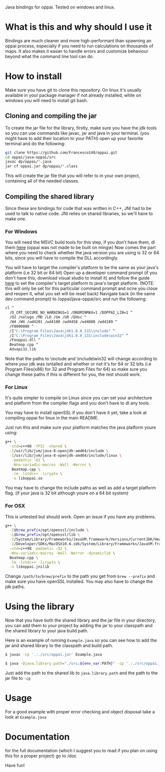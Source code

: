 Java bindings for oppai. Tested on windows and linux.

# What is this and why should I use it
Bindings are much cleaner and more high-performant than spawning an oppai process,
especially if you need to run calculations on thousands of maps.
It also makes it easier to handle errors and customize behaviour beyond what
the command line tool can do.

# How to install
Make sure you have git to clone this repository. On linux it's usually available
in your package manager if not already installed, while on windows you will need
to install git bash.

## Cloning and compiling the jar

To create the jar file for the library, firstly, make sure you have the jdk tools so you can use commands
like javac, jar and java in your terminal. (you might have to add their location to your PATH)
open up your favorite terminal and do the following:

```bash
git clone https://github.com/Francesco149/oppai.git
cd oppai/java-oppai/src
javac dp/oppai/*.java
jar cf oppai.jar dp/oppai/*.class
```
This will create the jar file that you will refer to in your own project, containing all of the
needed classes.

## Compiling the shared library

Since these are bindings for code that was written in C++, JNI had to be used
to talk to native code. JNI relies on shared libraries, so we'll have to make one.

### For Windows

You will need the MSVC build tools for this step, if you don't have them,
dl them [here](http://landinghub.visualstudio.com/visual-cpp-build-tools)
(oppai was not made to be built on mingw)
Now comes the part where you need to check whether the java version you are using is 
32 or 64 bits, since you will have to compile the DLL accordingly.

You will have to target the compiler's platform to be the same as your java's platform (i.e 32 bit or 64 bit)
Open up a developer command prompt (if you don't have this, download visual studio to install it)
and follow the guide [here](https://msdn.microsoft.com/en-us/library/f2ccy3wt.aspx) to set the compiler's
target platform to java's target platform. (NOTE: this will only be set for this particular command prompt and ocne you close and reopen it,
what you set will be reset back)
Navigate back (in the same dev command prompt) to /oppai/java-oppai/src and run the following:

```bash
cl ^
  /D_CRT_SECURE_NO_WARNINGS=1 /DNOMINMAX=1 /DOPPAI_LIB=1 ^
  /O2 /nologo /MD /LD /Gm /GR /EHsc ^
  /W4 /WX /wd4201 /wd4100 /wd4458 /wd4800 /wd4189 ^
  /F8000000 ^
  /I"C:\Program Files\Java\jdk1.8.0_131\include" ^
  /I"C:\Program Files\Java\jdk1.8.0_131\include\win32" ^
  /Feoppai.dll ^
  Beatmap.cpp ^
  Advapi32.lib
```

Note that the paths to \include and \include\win32 will change according to where your jdk
was isntalled and whether or not it's for 64 or 32 bits (i.e Program Files(x86) for 32 and Program Files for 64)
so make sure you change these paths if this is different for you, the rest should work.

### For Linux

It's quite simpler to compile on Linux since you can set your architecture and platform from the compiler flags
and you don't have to dl any tools.

You may have to install openSSL if you don't have it yet, take a look at compiling oppai for linux in the main README.

Just run this and make sure your platform matches the java platform youre using:
```bash
g++ \
  -std=c++98 -fPIC -shared \
  -I/usr/lib/jvm/java-8-openjdk-amd64/include \
  -I/usr/lib/jvm/java-8-openjdk-amd64/include/linux \
   -pedantic -O2 \
   -Wno-variadic-macros -Wall -Werror \
   Beatmap.cpp \
   -lm -lstdc++ -lcrypto \
   -o liboppai.so
```
You may have to change the include paths as well as add a target platform flag. (if your java is 32 bit although youre on a 64 bit system)

### For OSX

This is untested but should work. Open an issue if you have any problems.

```bash
g++ \
  -I$brew_prefix/opt/openssl/include \
  -L$brew_prefix/opt/openssl/lib \
  -I/System/Library/Frameworks/JavaVM.framework/Versions/CurrentJDK/Headers \
  -I/Developer/SDKs/MacOSX10.6.sdk/System/Library/Frameworks/JavaVM.framework/Versions/A/Headers \
  -std=c++98 -pedantic -O2 \
  -Wno-variadic-macros -Wall -Werror -dynamiclib \
  Beatmap.cpp \
  -lm -lstdc++ -lcrypto \
  -o liboppai.jnilib
```
Change ```/path/to/brew/prefix``` to the path you get from ```brew --prefix``` and make sure you have openSSL
installed.
You may also have to change the jdk paths.

# Using the library

Now that you have both the shared library and the jar file in your directory, you can add them to your project 
by adding the jar to your classpath and the shared library to your java build path.

Here is an example of running `Example.java` so you can see how to add the jar and shared library to the classpath and build path.

```bash
$ javac -cp '.:./src/oppai.jar' Example.java

$ java -Djava.library.path="./src;${env_var:PATH}" -cp '.:./src/oppai.jar' Example /path/to/song.osu
```
Just add the path to the shared lib to `java.library.path` and the path to the jar file to `-cp`

# Usage

For a good example with proper error checking and object disposal take a look at ```Example.java```

# Documentation

for the full documentation (which I suggest you to read if you plan on using this for a proper project) go to /doc

Have fun!
